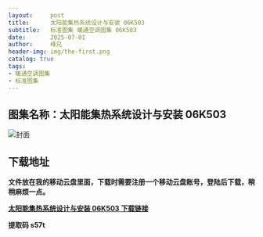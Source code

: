 ```yaml
---
layout:     post
title:      太阳能集热系统设计与安装 06K503
subtitle:   标准图集 暖通空调图集 06K503
date:       2025-07-01
author:     峰兄
header-img: img/the-first.png
catalog: true
tags:
- 暖通空调图集
- 标准图集
---
```

## 图集名称：太阳能集热系统设计与安装 06K503
![封面](https://pic1.imgdb.cn/item/6864f8b158cb8da5c8889bd0.jpg)


## 下载地址 ##
**文件放在我的移动云盘里面，下载时需要注册一个移动云盘账号，登陆后下载，稍稍麻烦一点。**  
  
[**太阳能集热系统设计与安装 06K503 下载链接**](https://caiyun.139.com/w/i/2nQR7kMwHD8sj)


**提取码 s57t**

